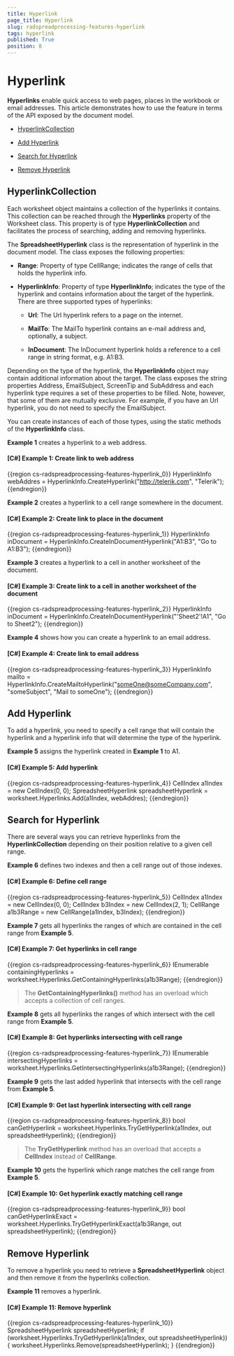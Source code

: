 ```yaml
---
title: Hyperlink
page_title: Hyperlink
slug: radspreadprocessing-features-hyperlink
tags: hyperlink
published: True
position: 8
---
```


# Hyperlink



__Hyperlinks__ enable quick access to web pages, places in the workbook or email addresses. This article demonstrates how to use the feature in terms of the API exposed by the document model.
      

* [HyperlinkCollection](#hyperlinkcollection)

* [Add Hyperlink](#add-hyperlink)

* [Search for Hyperlink](#search-for-hyperlink)

* [Remove Hyperlink](#remove-hyperlink)

## HyperlinkCollection

Each worksheet object maintains a collection of the hyperlinks it contains. This collection can be reached through the __Hyperlinks__ property of the Worksheet class. This property is of type __HyperlinkCollection__ and facilitates the process of searching, adding and removing hyperlinks.
        

The __SpreadsheetHyperlink__ class is the representation of hyperlink in the document model. The class exposes the following properties:
        

* __Range__: Property of type CellRange; indicates the range of cells that holds the hyperlink info.
            

* __HyperlinkInfo__: Property of type __HyperlinkInfo__; indicates the type of the hyperlink and contains information about the target of the hyperlink. There are three supported types of hyperlinks:
            

	* __Url__: The Url hyperlink refers to a page on the internet.
	                
	
	* __MailTo__: The MailTo hyperlink contains an e-mail address and, optionally, a subject.
	                
	
	* __InDocument__: The InDocument hyperlink holds a reference to a cell range in string format, e.g. A1:B3.
                

Depending on the type of the hyperlink, the __HyperlinkInfo__ object may contain additional information about the target. The class exposes the string properties Address, EmailSubject, ScreenTip and SubAddress and each hyperlink type requires a set of these properties to be filled. Note, however, that some of them are mutually exclusive. For example, if you have an Url hyperlink, you do not need to specify the EmailSubject.
        

You can create instances of each of those types, using the static methods of the __HyperlinkInfo__ class.
        

__Example 1__ creates a hyperlink to a web address.
        

#### __[C#] Example 1: Create link to web address__

{{region cs-radspreadprocessing-features-hyperlink_0}}
	HyperlinkInfo webAddres = HyperlinkInfo.CreateHyperlink("http://telerik.com", "Telerik");
{{endregion}}



__Example 2__ creates a hyperlink to a cell range somewhere in the document.
        

#### __[C#] Example 2: Create link to place in the document__

{{region cs-radspreadprocessing-features-hyperlink_1}}
	HyperlinkInfo inDocument = HyperlinkInfo.CreateInDocumentHyperlink("A1:B3", "Go to A1:B3");
{{endregion}}


__Example 3__ creates a hyperlink to a cell in another worksheet of the document.


#### __[C#] Example 3: Create link to a cell in another worksheet of the document__

{{region cs-radspreadprocessing-features-hyperlink_2}}
	HyperlinkInfo inDocument = HyperlinkInfo.CreateInDocumentHyperlink("'Sheet2'!A1", "Go to Sheet2");
{{endregion}}



__Example 4__ shows how you can create a hyperlink to an email address.
        

#### __[C#] Example 4: Create link to email address__

{{region cs-radspreadprocessing-features-hyperlink_3}}
	HyperlinkInfo mailto = HyperlinkInfo.CreateMailtoHyperlink("someOne@someCompany.com", "someSubject", "Mail to someOne");
{{endregion}}



## Add Hyperlink

To add a hyperlink, you need to specify a cell range that will contain the hyperlink and a hyperlink info that will determine the type of the hyperlink.
        

__Example 5__ assigns the hyperlink created in __Example 1__ to A1.
        

#### __[C#] Example 5: Add hyperlink__

{{region cs-radspreadprocessing-features-hyperlink_4}}
	CellIndex a1Index = new CellIndex(0, 0);
	SpreadsheetHyperlink spreadsheetHyperlink = worksheet.Hyperlinks.Add(a1Index, webAddres);
{{endregion}}



## Search for Hyperlink

There are several ways you can retrieve hyperlinks from the __HyperlinkCollection__ depending on their position relative to a given cell range.
        

__Example 6__ defines two indexes and then a cell range out of those indexes.
        

#### __[C#] Example 6: Define cell range__

{{region cs-radspreadprocessing-features-hyperlink_5}}
	CellIndex a1Index = new CellIndex(0, 0);
	CellIndex b3Index = new CellIndex(2, 1);
	CellRange a1b3Range = new CellRange(a1Index, b3Index);
{{endregion}}



 __Example 7__ gets all hyperlinks the ranges of which are contained in the cell range from __Example 5__.
            

#### __[C#] Example 7: Get hyperlinks in cell range__

{{region cs-radspreadprocessing-features-hyperlink_6}}
	IEnumerable<SpreadsheetHyperlink> containingHyperlinks = worksheet.Hyperlinks.GetContainingHyperlinks(a1b3Range);
{{endregion}}



>The __GetContainingHyperlinks()__ method has an overload which accepts a collection of cell ranges.
              

 __Example 8__ gets all hyperlinks the ranges of which intersect with the cell range from __Example 5__.
            

#### __[C#] Example 8: Get hyperlinks intersecting with cell range__

{{region cs-radspreadprocessing-features-hyperlink_7}}
	IEnumerable<SpreadsheetHyperlink> intersectingHyperlinks = worksheet.Hyperlinks.GetIntersectingHyperlinks(a1b3Range);
{{endregion}}



 __Example 9__ gets the last added hyperlink that intersects with the cell range from __Example 5__.
            

#### __[C#] Example 9: Get last hyperlink intersecting with cell range__

{{region cs-radspreadprocessing-features-hyperlink_8}}
	bool canGetHyperlink = worksheet.Hyperlinks.TryGetHyperlink(a1Index, out spreadsheetHyperlink);
{{endregion}}



>The __TryGetHyperlink__ method has an overload that accepts a __CellIndex__ instead of __CellRange__.
              

 __Example 10__ gets the hyperlink which range matches the cell range from __Example 5__.
            

#### __[C#] Example 10: Get hyperlink exactly matching cell range__

{{region cs-radspreadprocessing-features-hyperlink_9}}
	bool canGetHyperlinkExact = worksheet.Hyperlinks.TryGetHyperlinkExact(a1b3Range, out spreadsheetHyperlink);
{{endregion}}



## Remove Hyperlink

To remove a hyperlink you need to retrieve a __SpreadsheetHyperlink__ object and then remove it from the hyperlinks collection.
        

__Example 11__ removes a hyperlink.
        

#### __[C#] Example 11: Remove hyperlink__

{{region cs-radspreadprocessing-features-hyperlink_10}}
	SpreadsheetHyperlink spreadsheetHyperlink;
	if (worksheet.Hyperlinks.TryGetHyperlink(a1Index, out spreadsheetHyperlink))
	{
	    worksheet.Hyperlinks.Remove(spreadsheetHyperlink);
	}
{{endregion}}



